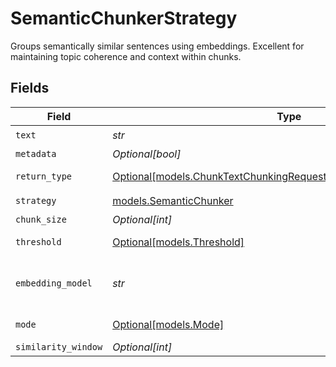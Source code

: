 # SemanticChunkerStrategy

Groups semantically similar sentences using embeddings. Excellent for maintaining topic coherence and context within chunks.


## Fields

| Field                                                                                                                              | Type                                                                                                                               | Required                                                                                                                           | Description                                                                                                                        |
| ---------------------------------------------------------------------------------------------------------------------------------- | ---------------------------------------------------------------------------------------------------------------------------------- | ---------------------------------------------------------------------------------------------------------------------------------- | ---------------------------------------------------------------------------------------------------------------------------------- |
| `text`                                                                                                                             | *str*                                                                                                                              | :heavy_check_mark:                                                                                                                 | The text content to be chunked                                                                                                     |
| `metadata`                                                                                                                         | *Optional[bool]*                                                                                                                   | :heavy_minus_sign:                                                                                                                 | Whether to include metadata for each chunk                                                                                         |
| `return_type`                                                                                                                      | [Optional[models.ChunkTextChunkingRequestKnowledgeBasesReturnType]](../models/chunktextchunkingrequestknowledgebasesreturntype.md) | :heavy_minus_sign:                                                                                                                 | Return format: chunks (with metadata) or texts (plain strings)                                                                     |
| `strategy`                                                                                                                         | [models.SemanticChunker](../models/semanticchunker.md)                                                                             | :heavy_check_mark:                                                                                                                 | N/A                                                                                                                                |
| `chunk_size`                                                                                                                       | *Optional[int]*                                                                                                                    | :heavy_minus_sign:                                                                                                                 | Maximum tokens per chunk                                                                                                           |
| `threshold`                                                                                                                        | [Optional[models.Threshold]](../models/threshold.md)                                                                               | :heavy_minus_sign:                                                                                                                 | Similarity threshold for grouping (0-1) or "auto" for automatic detection                                                          |
| `embedding_model`                                                                                                                  | *str*                                                                                                                              | :heavy_check_mark:                                                                                                                 | Embedding model to use for semantic similarity. (Available embedding models)[https://docs.orq.ai/docs/proxy#embedding-models]      |
| `mode`                                                                                                                             | [Optional[models.Mode]](../models/mode.md)                                                                                         | :heavy_minus_sign:                                                                                                                 | Chunking mode: window-based or sentence-based similarity                                                                           |
| `similarity_window`                                                                                                                | *Optional[int]*                                                                                                                    | :heavy_minus_sign:                                                                                                                 | Window size for similarity comparison                                                                                              |